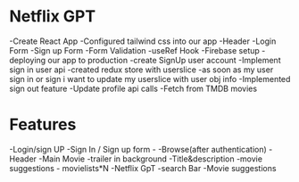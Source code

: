 # Netflix GPT

-Create React App
-Configured tailwind css into our app
-Header
-Login Form
-Sign up Form
-Form Validation 
-useRef Hook
-Firebase setup
-deploying our app to production
-create SignUp user account
-Implement sign in user api
-created redux store with userslice
-as soon as my user sign in or sign i want to update my userslice with user obj info
-Implemented sign out feature
-Update profile api calls
-Fetch from TMDB movies
# Features
 -Login/sign UP
          -Sign In / Sign up form
          -
 -Browse(after authentication)
     -Header
     -Main Movie
         -trailer in background
         -Title&description
         -movie suggestions
                 - movielists*N
-Netflix GpT
    -search Bar
    -Movie suggestions
    